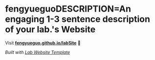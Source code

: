
# fengyueguoDESCRIPTION=An engaging 1-3 sentence description of your lab.'s Website

Visit **[fengyueguo.github.io/labSite](https://fengyueguo.github.io/labSite)** 🚀

_Built with [Lab Website Template](https://greene-lab.gitbook.io/lab-website-template-docs)_
